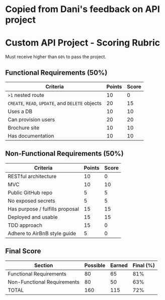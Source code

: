# Copied from Dani's feedback on API project
# Custom API Project - Scoring Rubric

Must receive higher than `60%` to pass the project.

## Functional Requirements (50%)

| Criteria | Points | Score |
| -------- | ------ | ----- |
| `>1` nested route | 10 | 0 |
| `CREATE`, `READ`, `UPDATE`, and `DELETE` objects | 20 | 15 |
| Uses a DB | 10 | 10 |
| Can provision users | 20 | 20 |
| Brochure site | 10 | 10 |
| Has documentation | 10 | 10 |

## Non-Functional Requirements (50%)

| Criteria | Points | Score |
| -------- | ------ | ----- |
| RESTful architecture | 10 | 0 |
| MVC | 10 | 10 |
| Public GitHub repo | 5 | 5 |
| No exposed secrets | 5 | 5 |
| Has purpose / fulfills proposal | 15 | 15 |
| Deployed and usable | 15 | 15 |
| TDD approach | 15 | 0 |
| Adhere to AirBnB style guide| 5 | 0 |

## Final Score

| Section | Possible | Earned | Final (%) |
| ------- | -------- | ------ | --------- |
| Functional Requirements | 80 | 65 | 81% |
| Non-Functional Requirements | 80 | 50 | 63% |
| TOTAL | 160 | 115 | 72% |
